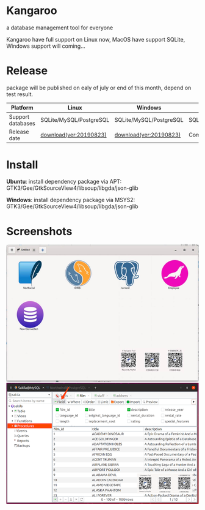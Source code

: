 # Kangaroo
a database management tool for everyone

Kangaroo have full support on Linux now, MacOS have support SQLite, Windows support will coming...


# Release
package will be published on ealy of july or end of this month, depend on test result.

| Platform            | Linux 	                      | Windows       	              | MacOS 	                      |
|---------------------|-------------------------------|-------------------------------|-------------------------------|
| Support databases   | SQLite/MySQL/PostgreSQL       | SQLite/MySQL/PostgreSQL 	  | SQLite/MySQL/PostgreSQL       |
| Release date        | [download(ver:20190823)](./linux/kangaroo)  | [download(ver:20190823)](./windows/kangaroo.ex)  | Comming Soon!           |

# Install
__Ubuntu__: install dependency package via APT: GTK3/Gee/GtkSourceView4/libsoup/libgda/json-glib

__Windows__: install dependency package via MSYS2: GTK3/Gee/GtkSourceView4/libsoup/libgda/json-glib

# Screenshots
![Connection page](./docs/images/kangaroo-02.jpg)
![Query filter](./docs/images/kangaroo-05.png)
